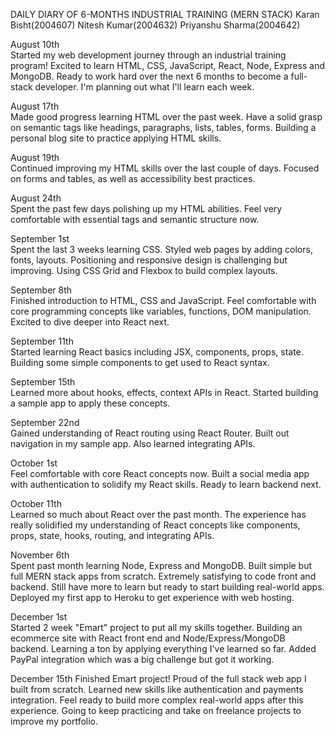 
DAILY DIARY OF 6-MONTHS INDUSTRIAL TRAINING
(MERN STACK)
Karan Bisht(2004607)
Nitesh Kumar(2004632)
Priyanshu Sharma(2004642)

August 10th  
Started my web development journey through an industrial training program!
Excited to learn HTML, CSS, JavaScript, React, Node, Express and MongoDB.
Ready to work hard over the next 6 months to become a full-stack developer. I'm
planning out what I'll learn each week.

August 17th  
Made good progress learning HTML over the past week. Have a solid grasp on
semantic tags like headings, paragraphs, lists, tables, forms. Building a personal
blog site to practice applying HTML skills.

August 19th  
Continued improving my HTML skills over the last couple of days. Focused on
forms and tables, as well as accessibility best practices.

August 24th   
Spent the past few days polishing up my HTML abilities. Feel very comfortable
with essential tags and semantic structure now.

September 1st  
Spent the last 3 weeks learning CSS. Styled web pages by adding colors, fonts,
layouts. Positioning and responsive design is challenging but improving. Using
CSS Grid and Flexbox to build complex layouts.

September 8th   
Finished introduction to HTML, CSS and JavaScript. Feel comfortable with core
programming concepts like variables, functions, DOM manipulation. Excited to
dive deeper into React next. 

September 11th    
Started learning React basics including JSX, components, props, state. Building
some simple components to get used to React syntax.

September 15th   
Learned more about hooks, effects, context APIs in React. Started building a
sample app to apply these concepts.

September 22nd   
Gained understanding of React routing using React Router. Built out navigation
in my sample app. Also learned integrating APIs.

October 1st   
Feel comfortable with core React concepts now. Built a social media app with
authentication to solidify my React skills. Ready to learn backend next.

October 11th   
Learned so much about React over the past month. The experience has really 
solidified my understanding of React concepts like components, props, state, 
hooks, routing, and integrating APIs.

November 6th   
Spent past month learning Node, Express and MongoDB. Built simple but full
MERN stack apps from scratch. Extremely satisfying to code front and backend.
Still have more to learn but ready to start building real-world apps. Deployed my
first app to Heroku to get experience with web hosting.

December 1st   
Started 2 week "Emart" project to put all my skills together. Building an
ecommerce site with React front end and Node/Express/MongoDB backend.
Learning a ton by applying everything I've learned so far. Added PayPal
integration which was a big challenge but got it working.

December 15th
Finished Emart project! Proud of the full stack web app I built from scratch.
Learned new skills like authentication and payments integration. Feel ready to
build more complex real-world apps after this experience. Going to keep
practicing and take on freelance projects to improve my portfolio.

